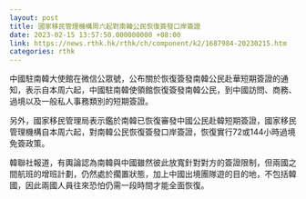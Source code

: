```yaml
---
layout: post
title: 國家移民管理機構周六起對南韓公民恢復簽發口岸簽證
date: 2023-02-15 13:57:50.000000000 +08:00
link: https://news.rthk.hk/rthk/ch/component/k2/1687984-20230215.htm
categories: rthk
---
```


中國駐南韓大使館在微信公眾號，公布關於恢復簽發南韓公民赴華短期簽證的通知，表示自本周六起，中國駐南韓使領館恢復簽發南韓公民，到中國訪問、商務、過境以及一般私人事務類別的短期簽證。

另外，國家移民管理局表示鑑於南韓已恢復審發中國公民赴韓短期簽證，國家移民管理機構自本周六起，對南韓公民恢復簽發口岸簽證，恢復實行72或144小時過境免簽政策。

韓聯社報道，有輿論認為南韓與中國雖然彼此放寬針對對方的簽證限制，但兩國之間航班的增班計劃，仍然處於擱置狀態，加上中國出境團隊遊的目的地，不包括韓國，因此兩國人員往來恐怕仍需一段時間才能全面恢復。
